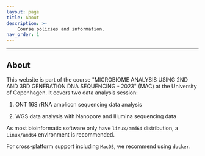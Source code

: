 ```yaml
---
layout: page
title: About
description: >-
    Course policies and information.
nav_order: 1
---
```


---

## About

This website is part of the course "MICROBIOME ANALYSIS USING 2ND AND 3RD GENERATION DNA SEQUENCING - 2023" (MAC) at the University of Copenhagen. It covers two data analysis session:

1) ONT 16S rRNA amplicon sequencing data analysis

2) WGS data analysis with Nanopore and Illumina sequencing data

As most bioinformatic software only have `linux/amd64` distribution, a `Linux/amd64` environment is recommended.

For cross-platform support including `MacOS`, we recommend using `docker`.